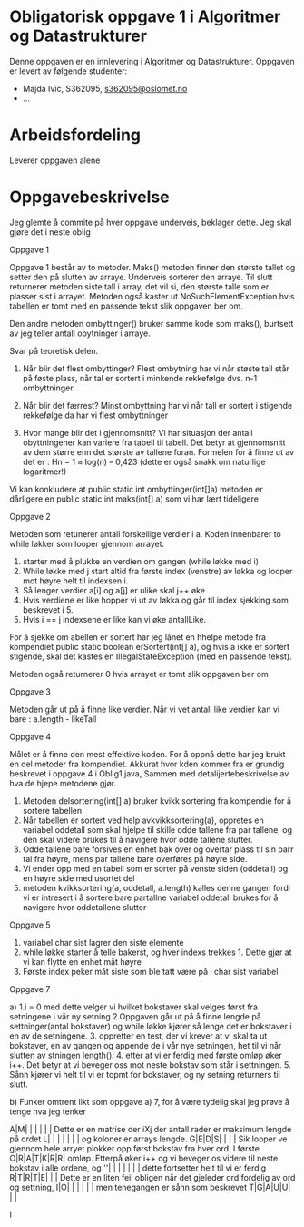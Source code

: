 # Obligatorisk oppgave 1 i Algoritmer og Datastrukturer

Denne oppgaven er en innlevering i Algoritmer og Datastrukturer. 
Oppgaven er levert av følgende studenter:
* Majda Ivic, S362095, s362095@oslomet.no
* ...

# Arbeidsfordeling

Leverer oppgaven alene

# Oppgavebeskrivelse

Jeg glemte å commite på hver oppgave underveis, beklager dette. Jeg skal gjøre det i neste oblig


Oppgave 1

Oppgave 1 består av to metoder.
Maks() metoden finner den største tallet og setter den på slutten av arraye. 
Underveis sorterer den arraye. Til slutt returnerer metoden siste tall i array, det vil si, 
den største talle som er plasser sist i arrayet. Metoden også kaster ut  NoSuchElementException hvis 
tabellen er tomt med en passende tekst slik oppgaven ber om.

Den andre metoden ombyttinger() bruker samme kode som maks(), burtsett av jeg teller antall obytninger 
i arraye.

Svar på teoretisk delen. 

1. Når blir det flest ombyttinger?
Flest ombytning har vi når støste tall står på føste plass, når tal er sortert i 
minkende rekkefølge dvs. n-1 ombyttninger.

2. Når blir det færrest?
Minst ombyttning har vi når tall er sortert i stigende rekkefølge da har vi flest ombyttninger

3. Hvor mange blir det i gjennomsnitt?
Vi har situasjon der antall obyttningener kan variere fra  tabell til tabell. Det betyr at gjennomsnitt av 
dem større enn det største av tallene foran. Formelen for å finne ut av det er : Hn − 1 ≈ log(n) – 0,423 
(dette er også snakk om naturlige logaritmer!)


Vi kan konkludere at public static int ombyttinger(int[]a) metoden er dårligere en public static int maks(int[] a) 
som vi har lært tideligere

Oppgave 2

Metoden som retunerer antall forskellige verdier i a.
Koden innenbarer to while løkker som looper gjennom arrayet.

1. starter med å plukke en verdien om gangen (while løkke med i)
2. While løkke med j start altid fra første index (venstre) av 
løkka og looper mot høyre helt til indexsen i.
3. Så lenger verdier a[i] og a[j] er ulike skal j++ øke
4. Hvis verdiene er like hopper vi ut av løkka og går til index sjekking som beskrevet i 5.
5. Hvis i == j indexsene er like kan vi øke antallLike.

For å sjekke om abellen er sortert har jeg lånet en hhelpe metode fra kompendiet 
public static boolean erSortert(int[] a), og hvis a ikke er
sortert stigende, skal det kastes en IllegalStateException (med en passende tekst).

Metoden også returnerer 0 hvis arrayet er tomt slik oppgaven ber om

Oppgave 3

Metoden går ut på å finne like verdier. Når vi vet antall like 
verdier kan vi bare :   a.length - likeTall

Oppgave 4

Målet er å finne den mest effektive koden. For å oppnå dette har jeg brukt en del 
metoder fra kompendiet. Akkurat hvor kden kommer fra er grundig beskrevet i oppgave 4 i Oblig1.java,
Sammen med detalijertebeskrivelse av hva de hjepe metodene gjør. 

1. Metoden delsortering(int[] a) bruker kvikk sortering fra kompendie for å sortere tabellen
2. Når tabellen er sortert ved help avkvikksortering(a), oppretes en variabel oddetall som skal hjelpe til skille odde 
tallene fra par tallene, og den skal videre brukes til å navigere hvor odde tallene slutter.
3. Odde tallene bare forsives en enhet bak over og overtar plass til sin parr tal fra høyre, mens par tallene 
bare overføres på høyre side.
4. Vi ender opp med en tabell som er sorter på venste siden (oddetall) og en høyre side med usortet del
5. metoden kvikksortering(a, oddetall, a.length) kalles denne gangen fordi vi er intresert i å sortere bare partallne
variabel oddetall brukes for å navigere hvor oddetallene slutter


Oppgave 5

1. variabel char sist lagrer den siste elemente
2. while løkke starter å telle bakerst, og hver indexs trekkes 1. 
Dette gjør at vi kan flytte en enhet måt høyre
3. Første index peker måt siste som ble tatt være på i char sist variabel


Oppgave 7

a)
1.i = 0 med dette velger vi hvilket bokstaver skal velges først fra setningene i vår ny setning
2.Oppgaven går ut på å finne lengde på settninger(antal bokstaver) og while løkke kjører
så lenge det er bokstaver i en av de setningene.
3. oppretter en test, der vi krever at vi skal ta ut bokstaver, en av gangen og appende de i vår nye setningen,
het til vi når  slutten av stningen length().
4. etter at vi er ferdig med første omløp øker i++. Det betyr at vi beveger oss mot neste bokstav som står i settningen.
5. Sånn kjører vi helt til vi er topmt for bokstaver, og ny setning returners til slutt.

b)
 Funker omtrent likt som oppgave a) 7, for å være tydelig skal jeg prøve å tenge hva jeg tenker

A|M| | | | | |       Dette er en matrise der iXj der antall rader er maksimum lengde på ordet
L| | | | | | |       og koloner er arrays lengde. 
G|E|D|S| | | |       Sik looper ve gjennom hele arryet plokker opp først bokstav fra hver ord. I første
O|R|A|T|K|R|R|       omløp. Etterpå øker i++ og vi beveger os videre til neste bokstav i alle ordene, og
''| | | | | | |     dette fortsetter helt til vi er ferdig
R|T|R|T|E| | |      Dette er en liten feil obligen når det gjeleder ord fordelig av ord og settning, 
I|O| | | | | |      men tenegangen er sånn som beskrevet
T|G|A|U|U| | |




I 